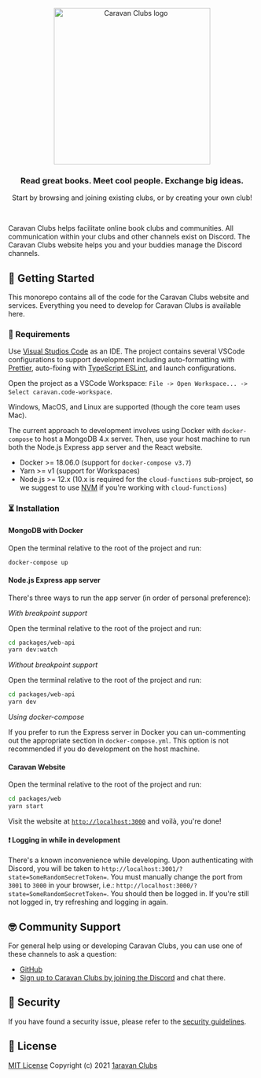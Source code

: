 <p align="center">
  <a href="https://caravanapp.ca">
    <img src="./packages/web/src/resources/text-logo.svg" width="318px" alt="Caravan Clubs logo" />
  </a>
</p>
<h3 align="center">Read great books. Meet cool people. Exchange big ideas.</h3>
<p align="center">Start by browsing and joining existing clubs, or by creating your own club!</p>
<br />

Caravan Clubs helps facilitate online book clubs and communities. All communication within your clubs and other channels exist on Discord. The Caravan Clubs website helps you and your buddies manage the Discord channels.

## 📖 Getting Started

This monorepo contains all of the code for the Caravan Clubs website and services. Everything you need to develop for Caravan Clubs is available here.

### 🔨 Requirements

Use [Visual Studios Code](https://code.visualstudio.com) as an IDE.
The project contains several VSCode configurations to support development including auto-formatting with [Prettier](http://prettier.io), auto-fixing with [TypeScript ESLint](https://github.com/typescript-eslint/typescript-eslint), and launch configurations.

Open the project as a VSCode Workspace: `File -> Open Workspace... -> Select caravan.code-workspace`.

Windows, MacOS, and Linux are supported (though the core team uses Mac).

The current approach to development involves using Docker with `docker-compose` to host a MongoDB 4.x server.
Then, use your host machine to run both the Node.js Express app server and the React website.

- Docker >= 18.06.0 (support for `docker-compose v3.7`)
- Yarn >= v1 (support for Workspaces)
- Node.js >= 12.x (10.x is required for the `cloud-functions` sub-project, so we suggest to use [NVM](https://github.com/nvm-sh/nvm) if you're working with `cloud-functions`)

### ⏳ Installation

#### MongoDB with Docker

Open the terminal relative to the root of the project and run:

```bash
docker-compose up
```

#### Node.js Express app server

There's three ways to run the app server (in order of personal preference):

_With breakpoint support_

Open the terminal relative to the root of the project and run:

```bash
cd packages/web-api
yarn dev:watch
```

_Without breakpoint support_

Open the terminal relative to the root of the project and run:

```bash
cd packages/web-api
yarn dev
```

_Using docker-compose_

If you prefer to run the Express server in Docker you can un-commenting out the appropriate section in `docker-compose.yml`.
This option is not recommended if you do development on the host machine.

#### Caravan Website

Open the terminal relative to the root of the project and run:

```bash
cd packages/web
yarn start
```

Visit the website at [`http://localhost:3000`](http://localhost:3000) and voilà, you're done!

#### ❗️ Logging in while in development

There's a known inconvenience while developing.
Upon authenticating with Discord, you will be taken to `http://localhost:3001/?state=SomeRandomSecretToken=`.
You must manually change the port from `3001` to `3000` in your browser,
i.e.: `http://localhost:3000/?state=SomeRandomSecretToken=`.
You should then be logged in. If you're still not logged in, try refreshing and logging in again.

## 🤓 Community Support

For general help using or developing Caravan Clubs, you can use one of these channels to ask a question:

- [GitHub](https://github.com/caravanapp-ca/caravanapp-ca)
- [Sign up to Caravan Clubs by joining the Discord](https://discord.com/oauth2/authorize?client_id=592781980026798120&redirect_uri=https%3A%2F%2Fcaravanapp.ca%2Fapi%2Fauth%2Fdiscord%2Fcallback&response_type=code&scope=email%20identify%20guilds.join%20gdm.join&state=WzE2NiwyMjAsODAsMTEzLDgyLDE5OCwzNywyNTJd) and chat there.

## 🚓 Security

If you have found a security issue, please refer to the [security guidelines](SECURITY.md).

## 📓 License

[MIT License](LICENSE.md) Copyright (c) 2021 [1aravan Clubs](https://caravanapp.ca)
